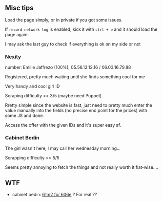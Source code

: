 ## Misc tips
Load the page simply, or in private if you got some issues.

If `record network log` is enabled, kick it with `ctrl + e` and it should load the page again.

I may ask the last guy to check if everything is ok on my side or not

### [Nexity](https://www.nexity.fr)
number: Emilie Jaffrezo (100%), 05.56.12.12.16 / 06.03.16.79.88

Registered, pretty much waiting until she finds something cool for me

Very handy and cool girl :D

Scraping difficulty >> 3/5 (maybe need Puppet)

Rretty simple since the website is fast, just need to pretty much enter the value manually into the fields (no precise end point for the prices) with some JS and done.

Access the offer with the given IDs and it's super easy af.

### Cabinet Bedin
The girl wasn't here, I may call her wednesday morning...

Scrapping difficulty >> 5/5

Seems pretty annoying to fetch the things and not really worth it flat-wise....



## WTF
- cabinet bedin: [61m2 for 606e](https://www.cabinet-bedin.com/appartement-merignac-l4-100473) ? For real ??

